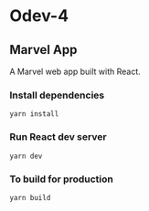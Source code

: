 # Odev-4

## Marvel App

A Marvel web app built with React.

### Install dependencies

```
yarn install
```

### Run React dev server

```
yarn dev
```

### To build for production

```
yarn build
```
  
